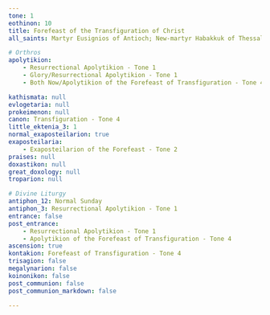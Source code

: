 ```yaml
---
tone: 1
eothinon: 10
title: Forefeast of the Transfiguration of Christ
all_saints: Martyr Eusignios of Antioch; New-martyr Habakkuk of Thessalonica

# Orthros
apolytikion:
    - Resurrectional Apolytikion - Tone 1
    - Glory/Resurrectional Apolytikion - Tone 1
    - Both Now/Apolytikion of the Forefeast of Transfiguration - Tone 4

kathismata: null
evlogetaria: null
prokeimenon: null
canon: Transfiguration - Tone 4
little_ektenia_3: 1
normal_exaposteilarion: true
exaposteilaria:
    - Exaposteilarion of the Forefeast - Tone 2
praises: null
doxastikon: null
great_doxology: null
troparion: null

# Divine Liturgy
antiphon_12: Normal Sunday
antiphon_3: Resurrectional Apolytikion - Tone 1
entrance: false
post_entrance:
    - Resurrectional Apolytikion - Tone 1
    - Apolytikion of the Forefeast of Transfiguration - Tone 4
ascension: true
kontakion: Forefeast of Transfiguration - Tone 4
trisagion: false
megalynarion: false
koinonikon: false
post_communion: false
post_communion_markdown: false

---
```


